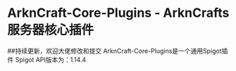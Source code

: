 # **ArknCraft-Core-Plugins - ArknCrafts服务器核心插件**
##持续更新，欢迎大佬修改和提交
  ArknCraft-Core-Plugins是一个通用Spigot插件
Spigot API版本为：1.14.4
